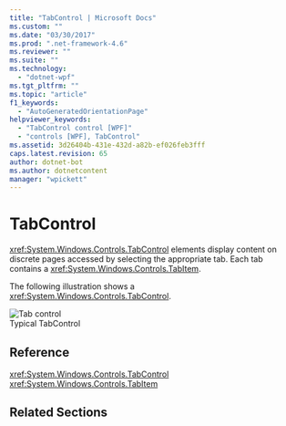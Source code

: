 ```yaml
---
title: "TabControl | Microsoft Docs"
ms.custom: ""
ms.date: "03/30/2017"
ms.prod: ".net-framework-4.6"
ms.reviewer: ""
ms.suite: ""
ms.technology: 
  - "dotnet-wpf"
ms.tgt_pltfrm: ""
ms.topic: "article"
f1_keywords: 
  - "AutoGeneratedOrientationPage"
helpviewer_keywords: 
  - "TabControl control [WPF]"
  - "controls [WPF], TabControl"
ms.assetid: 3d26404b-431e-432d-a82b-ef026feb3fff
caps.latest.revision: 65
author: dotnet-bot
ms.author: dotnetcontent
manager: "wpickett"
---
```

# TabControl
<xref:System.Windows.Controls.TabControl> elements display content on discrete pages accessed by selecting the appropriate tab. Each tab contains a <xref:System.Windows.Controls.TabItem>.  
  
 The following illustration shows a <xref:System.Windows.Controls.TabControl>.  
  
 ![Tab control](../../../../docs/framework/wpf/controls/media/ss-ctl-tabcontrol.gif "SS_CTL_tabcontrol")  
Typical TabControl  
  
## Reference  
 <xref:System.Windows.Controls.TabControl>  
  <xref:System.Windows.Controls.TabItem>  
  
## Related Sections